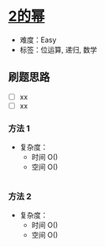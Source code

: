 # [2的幂](https://leetcode-cn.com/problems/power-of-two/)

- 难度：Easy
- 标签：位运算, 递归, 数学

## 刷题思路

- [ ] xx
- [ ] xx

### 方法 1

- 复杂度：
    - 时间 O()
    - 空间 O()

``` js

```

### 方法 2

- 复杂度：
    - 时间 O()
    - 空间 O()

``` js

```
